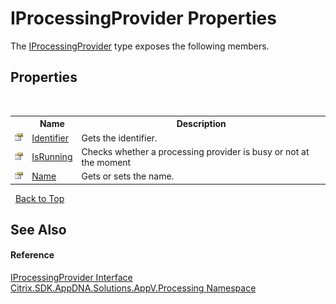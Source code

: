 # IProcessingProvider Properties
 

The <a href="e95e3804-fea1-dd3b-a8ab-a153bf5c66ee">IProcessingProvider</a> type exposes the following members.


## Properties
&nbsp;<table><tr><th></th><th>Name</th><th>Description</th></tr><tr><td>![Public property](media/pubproperty.gif "Public property")</td><td><a href="64be474d-0c51-0505-28c7-7bca7dd98b00">Identifier</a></td><td>
Gets the identifier.</td></tr><tr><td>![Public property](media/pubproperty.gif "Public property")</td><td><a href="b3c78dff-f3d5-366e-a593-b75a8395491a">IsRunning</a></td><td>
Checks whether a processing provider is busy or not at the moment</td></tr><tr><td>![Public property](media/pubproperty.gif "Public property")</td><td><a href="53de97f4-bc75-d54c-efac-ba44b7734e6f">Name</a></td><td>
Gets or sets the name.</td></tr></table>&nbsp;
<a href="#iprocessingprovider-properties">Back to Top</a>

## See Also


#### Reference
<a href="e95e3804-fea1-dd3b-a8ab-a153bf5c66ee">IProcessingProvider Interface</a><br /><a href="e89d7bb5-69e7-7aff-5732-d06b09ac746d">Citrix.SDK.AppDNA.Solutions.AppV.Processing Namespace</a><br />